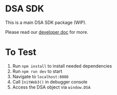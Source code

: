# DSA SDK

This is a main DSA SDK package (WIP).

Please read our [developer doc](https://github.com/InstaDApp/dsa-developers) for more.

# To Test

1. Run `npm install` to install needed dependencies
2. Run `npm run dev` to start 
3. Navigate to `localhost:8080`
4. Call `InitWeb3()` in debugger console
5. Access the DSA object via `window.DSA`